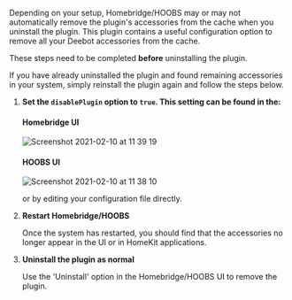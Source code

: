 Depending on your setup, Homebridge/HOOBS may or may not automatically remove the plugin's accessories from the cache when you uninstall the plugin. This plugin contains a useful configuration option to remove all your Deebot accessories from the cache.

These steps need to be completed **before** uninstalling the plugin.

If you have already uninstalled the plugin and found remaining accessories in your system, simply reinstall the plugin again and follow the steps below.

1. **Set the `disablePlugin` option to `true`. This setting can be found in the:**
    #### Homebridge UI

    <img alt="Screenshot 2021-02-10 at 11 39 19" src="https://user-images.githubusercontent.com/43026681/107505549-c5098780-6b94-11eb-969a-67b9ef8eb372.png">

    #### HOOBS UI
    <img alt="Screenshot 2021-02-10 at 11 38 10" src="https://user-images.githubusercontent.com/43026681/107505544-c2a72d80-6b94-11eb-875d-99ec26a8f4d5.png">

    or by editing your configuration file directly.

2. **Restart Homebridge/HOOBS**

    Once the system has restarted, you should find that the accessories no longer appear in the UI or in HomeKit applications.

3. **Uninstall the plugin as normal**

    Use the 'Uninstall' option in the Homebridge/HOOBS UI to remove the plugin.